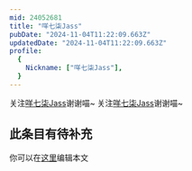 ```yaml
---
mid: 24052681
title: "咩七柒Jass"
pubDate: "2024-11-04T11:22:09.663Z"
updatedDate: "2024-11-04T11:22:09.663Z"
profile:
  {
    Nickname: ["咩七柒Jass"],
  }
---
```


关注[咩七柒Jass](https://space.bilibili.com/24052681)谢谢喵~ 关注[咩七柒Jass](https://space.bilibili.com/24052681)谢谢喵~

## 此条目有待补充
你可以在[这里](https://github.com/Yuhanawa/VTuber.ICU-Content/edit/master/v/咩七柒Jass/index.md)编辑本文
